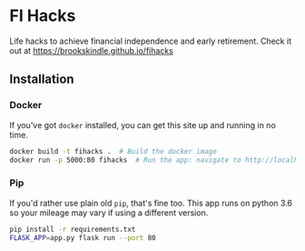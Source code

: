 # FI Hacks
Life hacks to achieve financial independence and early retirement. Check it out
at https://brookskindle.github.io/fihacks

## Installation
### Docker
If you've got `docker` installed, you can get this site up and running in no
time.

```bash
docker build -t fihacks .  # Build the docker image
docker run -p 5000:80 fihacks  # Run the app: navigate to http://localhost:5000
```
### Pip
If you'd rather use plain old `pip`, that's fine too. This app runs on python
3.6 so your mileage may vary if using a different version.

```bash
pip install -r requirements.txt
FLASK_APP=app.py flask run --port 80
```
